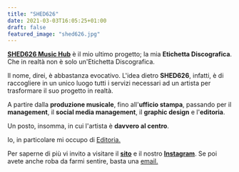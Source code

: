 ```yaml
---
title: "SHED626"
date: 2021-03-03T16:05:25+01:00
draft: false
featured_image: "shed626.jpg"
---
```


**[SHED626 Music Hub](https://shed626.com)** è il mio ultimo progetto; la mia **Etichetta Discografica**. Che in realtà non è solo un'Etichetta Discografica.

Il nome, direi, è abbastanza evocativo. L'idea dietro **SHED626**, infatti, è di raccogliere in un unico luogo tutti i servizi necessari ad un artista per trasformare il suo progetto in realtà. 

A partire dalla **produzione musicale**, fino all'**ufficio stampa**, passando per il **management**, il **social media management**, il **graphic design** e l'**editoria**.

Un posto, insomma, in cui l'artista è **davvero al centro**. 

Io, in particolare mi occupo di [Editoria.](https://shed626.com/2021/02/08/editoria-musicale-shed626/)

Per saperne di più vi invito a visitare il **[sito](https://shed626.com)** e il nostro **[Instagram](https://www.instagram.com/shed626musichub/)**. Se poi avete anche roba da farmi sentire, basta una [email.](https://shed626.com/contatti/)

